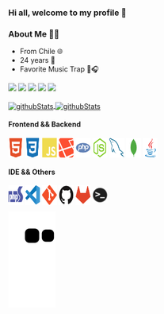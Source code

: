 ### Hi all, welcome to my profile 👋

### About Me 🙍‍♂️
- From Chile 🌐
- 24 years 👶
- Favorite Music Trap 🎵🎧
<div>
    <a href="https://instagram.com/andrw_cl" target="_blank"><img src="https://img.shields.io/badge/-Instagram-%23E4405F?style=for-the-badge&logo=instagram&logoColor=white" target="_blank"></a>
    <a href = "mailto:kuvickdabest@gmail.com"><img src="https://img.shields.io/badge/-Gmail-%23333?style=for-the-badge&logo=gmail&logoColor=white" target="_blank"></a>
    <a href="https://www.linkedin.com/in/andres-williams-v-70b8a8152/" target="_blank"><img src="https://img.shields.io/badge/-LinkedIn-%230077B5?style=for-the-badge&logo=linkedin&logoColor=white" target="_blank"></a>
    <a href="https://www.youtube.com/watch?v=qclWIFxq2F4" target="_blank"><img src="https://img.shields.io/badge/Playlist-FF0000?style=for-the-badge&logo=youtube&logoColor=white" target="_blank"></a>
    <a href="https://open.spotify.com/playlist/37i9dQZEVXbL0GavIqMTeb?si=H9PCrFevQpOqPdyjkbToaA" target="_blank"><img src="https://img.shields.io/badge/Playlist-000000?style=for-the-badge&logo=spotify&logoColor=green" target="_blank"></a>
</div><br>

<a href="https://github.com/anuraghazra/github-readme-stats">
  <img alt="githubStats" style="vertical-align: middle" src="https://github-readme-stats.vercel.app/api?username=fairstyle&theme=discord_old_blurple&count_private=true&show_icons=true&hide=prs&bg_color=DEB,A02121,4C4FA8" />
  <img alt="githubStats" style="vertical-align: middle" src="https://github-readme-stats.vercel.app/api/top-langs/?username=fairstyle&theme=discord_old_blurple&layout=compact&bg_color=DEB,4C4FA8,A02121" />
</a>

#### Frontend && Backend
<div style="display:inline-block;">
    <img alt="Html5" style="vertical-align: middle" width="30" height="40" src="https://raw.githubusercontent.com/devicons/devicon/master/icons/html5/html5-plain.svg" >
    <img alt="CSS3" style="vertical-align: middle" width="30" height="40" src="https://raw.githubusercontent.com/devicons/devicon/master/icons/css3/css3-plain.svg" >
    <img alt="JS" style="vertical-align: middle" width="30" height="40" src="https://raw.githubusercontent.com/devicons/devicon/master/icons/javascript/javascript-plain.svg" >
    <img alt="Laravel" style="vertical-align: middle" width="30" height="40" src="https://raw.githubusercontent.com/devicons/devicon/master/icons/laravel/laravel-plain.svg" >
    <img alt="Php" style="vertical-align: middle" width="30" height="40" src="https://raw.githubusercontent.com/devicons/devicon/master/icons/php/php-plain.svg" >
    <img alt="Nodejs" style="vertical-align: middle" width="30" height="40" src="https://raw.githubusercontent.com/devicons/devicon/master/icons/nodejs/nodejs-plain.svg" >
    <img alt="Mysql" style="vertical-align: middle" width="30" height="40" src="https://raw.githubusercontent.com/devicons/devicon/master/icons/mysql/mysql-plain.svg" >
    <img alt="MongoDB" style="vertical-align: middle" width="30" height="40" src="https://raw.githubusercontent.com/devicons/devicon/master/icons/mongodb/mongodb-plain.svg" >
    <img alt="Java" style="vertical-align: middle" width="30" height="40" src="https://raw.githubusercontent.com/devicons/devicon/master/icons/java/java-original.svg" >
</div>

#### IDE && Others
<div style="display:inline-block;">
    <img alt="PHPStorm" style="vertical-align: middle" width="30" height="40" src="https://raw.githubusercontent.com/devicons/devicon/master/icons/phpstorm/phpstorm-plain.svg" >
    <img alt="Visual Studio Code" style="vertical-align: middle" width="30" height="40" src="https://raw.githubusercontent.com/devicons/devicon/master/icons/vscode/vscode-original.svg" >
    <img alt="Git" style="vertical-align: middle" width="30" height="40" src="https://raw.githubusercontent.com/devicons/devicon/master/icons/git/git-plain.svg" >
    <img alt="Github" style="vertical-align: middle" width="30" height="40" src="https://raw.githubusercontent.com/devicons/devicon/master/icons/github/github-original.svg" >
    <img alt="Github" style="vertical-align: middle" width="30" height="40" src="https://raw.githubusercontent.com/devicons/devicon/master/icons/gitlab/gitlab-plain.svg" >
    <img alt="Terminal" style="vertical-align: middle" width="30" height="30" src="https://raw.githubusercontent.com/github/explore/80688e429a7d4ef2fca1e82350fe8e3517d3494d/topics/terminal/terminal.png" >
</div><br>

![Snake animation](https://github.com/fairstyle/fairstyle/blob/output/github-contribution-grid-snake.svg)
